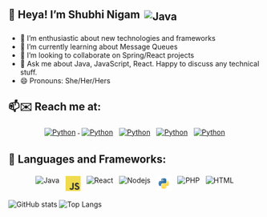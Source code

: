 ## 👋 Heya! I’m Shubhi Nigam <img src="https://www.svgrepo.com/show/25793/girl.svg" alt="Java" height="25" style="vertical-align:top; margin:4px">
- 👀 I’m enthusiastic about new technologies and frameworks
- 🌱 I’m currently learning about Message Queues
- 💞️ I’m looking to collaborate on Spring/React projects
- 💬 Ask me about Java, JavaScript, React. Happy to discuss any technical stuff.
- 😄 Pronouns: She/Her/Hers

## 📫✉️ Reach me at:

<p align="center">
 <a href="https://github.com/ShubhiNigam29" target="_blank" rel="noopener noreferrer"> <img src="https://www.svgrepo.com/show/306096/github.svg" alt="Python" height="30" style="vertical-align:top; margin:4px"> </a>
 <a href="https://www.linkedin.com/in/shubhi-nigam-942864167/" target="_blank" rel="noopener noreferrer"> <img src="https://www.svgrepo.com/show/157006/linkedin.svg" alt="Python" height="30" style="vertical-align:top; margin:4px"></a>
 <a href="mailto:shubhinigam29@gmail.com"> <img src="https://www.svgrepo.com/show/303161/gmail-icon-logo.svg" alt="Python" height="30" style="vertical-align:top; margin:4px"></a>
 <a href="https://www.facebook.com/shubhi.nigam.1840/"> <img src="https://www.svgrepo.com/show/111203/facebook.svg" alt="Python" height="30" style="vertical-align:top; margin:4px"></a>
 <a href="https://www.instagram.com/shubhhinigam29/"> <img src="https://www.svgrepo.com/show/111199/instagram.svg" alt="Python" height="30" style="vertical-align:top; margin:4px"></a>
</p>

## 🧰 Languages and Frameworks:
<p align="center">
 <img src="https://www.svgrepo.com/show/184143/java.svg" alt="Java" height="30" style="vertical-align:top; margin:4px">
 <img src="https://raw.githubusercontent.com/github/explore/80688e429a7d4ef2fca1e82350fe8e3517d3494d/topics/javascript/javascript.png" alt="Javascript" height="30" style="vertical-align:top; margin:4px">
 <img src="https://www.svgrepo.com/show/303157/react-logo.svg" alt="React" height="30" style="vertical-align:top; margin:4px">
 <img src="https://www.svgrepo.com/show/314392/node.svg" alt="Nodejs" height="30" style="vertical-align:top; margin:4px">
 <img src="https://raw.githubusercontent.com/github/explore/80688e429a7d4ef2fca1e82350fe8e3517d3494d/topics/python/python.png" alt="Python" height="30" style="vertical-align:top; margin:4px">
 <img src="https://www.svgrepo.com/show/226137/php.svg" alt="PHP" height="30" style="vertical-align:top; margin:4px">
 <img src="https://www.svgrepo.com/show/79342/html.svg" alt="HTML" height="30" style="vertical-align:top; margin:4px">
</p>

![GitHub stats](https://github-readme-stats.vercel.app/api?username=ShubhiNigam29&show_icons=true&theme=tokyonight)
![Top Langs](https://github-readme-stats.vercel.app/api/top-langs/?username=ShubhiNigam29&theme=tokyonight)

<!---
ShubhiNigam29/ShubhiNigam29 is a ✨ special ✨ repository because its `README.md` (this file) appears on your GitHub profile.
You can click the Preview link to take a look at your changes.
--->
